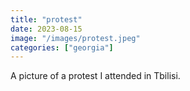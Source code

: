 ```yaml
---
title: "protest"
date: 2023-08-15
image: "/images/protest.jpeg"
categories: ["georgia"]
---
```


A picture of a protest I attended in Tbilisi.